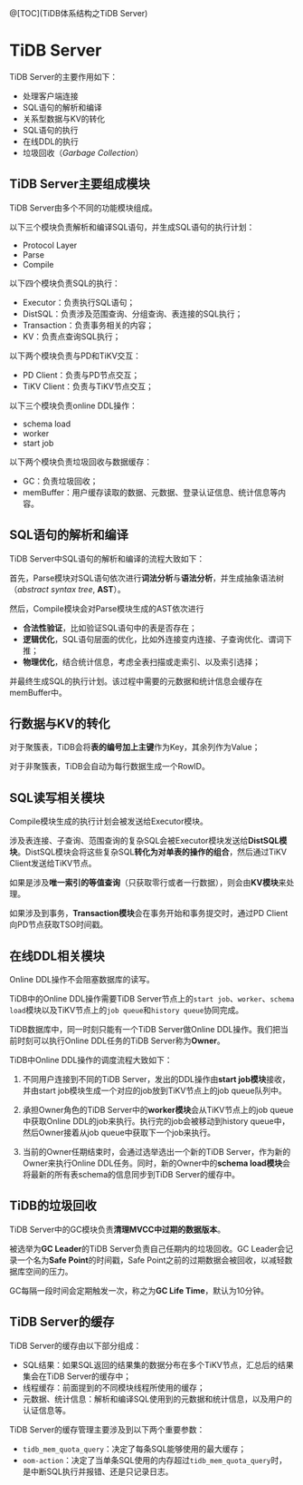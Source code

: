 ﻿@[TOC](TiDB体系结构之TiDB Server)

# TiDB Server
TiDB Server的主要作用如下：

- 处理客户端连接
- SQL语句的解析和编译
- 关系型数据与KV的转化
- SQL语句的执行
- 在线DDL的执行
- 垃圾回收（*Garbage Collection*）


## TiDB Server主要组成模块
TiDB Server由多个不同的功能模块组成。

以下三个模块负责解析和编译SQL语句，并生成SQL语句的执行计划：

- Protocol Layer
- Parse
- Compile

以下四个模块负责SQL的执行：

- Executor：负责执行SQL语句；
- DistSQL：负责涉及范围查询、分组查询、表连接的SQL执行；
- Transaction：负责事务相关的内容；
- KV：负责点查询SQL执行；

以下两个模块负责与PD和TiKV交互：

- PD Client：负责与PD节点交互；
- TiKV Client：负责与TiKV节点交互；

以下三个模块负责online DDL操作：

- schema load
- worker
- start job

以下两个模块负责垃圾回收与数据缓存：

- GC：负责垃圾回收；
- memBuffer：用户缓存读取的数据、元数据、登录认证信息、统计信息等内容。


## SQL语句的解析和编译
TiDB Server中SQL语句的解析和编译的流程大致如下：

首先，Parse模块对SQL语句依次进行**词法分析**与**语法分析**，并生成抽象语法树（*abstract syntax tree*, **AST**）。

然后，Compile模块会对Parse模块生成的AST依次进行

- **合法性验证**，比如验证SQL语句中的表是否存在；
- **逻辑优化**，SQL语句层面的优化，比如外连接变内连接、子查询优化、谓词下推；
- **物理优化**，结合统计信息，考虑全表扫描或走索引、以及索引选择；

并最终生成SQL的执行计划。该过程中需要的元数据和统计信息会缓存在memBuffer中。

## 行数据与KV的转化
对于聚簇表，TiDB会将**表的编号加上主键**作为Key，其余列作为Value；

对于非聚簇表，TiDB会自动为每行数据生成一个RowID。

## SQL读写相关模块
Compile模块生成的执行计划会被发送给Executor模块。

涉及表连接、子查询、范围查询的复杂SQL会被Executor模块发送给**DistSQL模块**。DistSQL模块会将这些复杂SQL**转化为对单表的操作的组合**，然后通过TiKV Client发送给TiKV节点。

如果是涉及**唯一索引的等值查询**（只获取零行或者一行数据），则会由**KV模块**来处理。

如果涉及到事务，**Transaction模块**会在事务开始和事务提交时，通过PD Client向PD节点获取TSO时间戳。

## 在线DDL相关模块
Online DDL操作不会阻塞数据库的读写。

TiDB中的Online DDL操作需要TiDB Server节点上的`start job`、`worker`、`schema load`模块以及TiKV节点上的`job queue`和`history queue`协同完成。

TiDB数据库中，同一时刻只能有一个TiDB Server做Online DDL操作。我们把当前时刻可以执行Online DDL任务的TiDB Server称为**Owner**。

TiDB中Online DDL操作的调度流程大致如下：

1. 不同用户连接到不同的TiDB Server，发出的DDL操作由**start job模块**接收，并由start job模块生成一个对应的job放到TiKV节点上的job queue队列中。

2. 承担Owner角色的TiDB Server中的**worker模块**会从TiKV节点上的job queue中获取Online DDL的job来执行。执行完的job会被移动到history queue中，然后Owner接着从job queue中获取下一个job来执行。

3. 当前的Owner任期结束时，会通过选举选出一个新的TiDB Server，作为新的Owner来执行Online DDL任务。同时，新的Owner中的**schema load模块**会将最新的所有表schema的信息同步到TiDB Server的缓存中。


## TiDB的垃圾回收
TiDB Server中的GC模块负责**清理MVCC中过期的数据版本**。

被选举为**GC Leader**的TiDB Server负责自己任期内的垃圾回收。GC Leader会记录一个名为**Safe Point**的时间戳，Safe Point之前的过期数据会被回收，以减轻数据库空间的压力。

GC每隔一段时间会定期触发一次，称之为**GC Life Time**，默认为10分钟。

## TiDB Server的缓存
TiDB Server的缓存由以下部分组成：

- SQL结果：如果SQL返回的结果集的数据分布在多个TiKV节点，汇总后的结果集会在TiDB Server的缓存中；
- 线程缓存：前面提到的不同模块线程所使用的缓存；
- 元数据、统计信息：解析和编译SQL使用到的元数据和统计信息，以及用户的认证信息等。


TiDB Server的缓存管理主要涉及到以下两个重要参数：

- `tidb_mem_quota_query`：决定了每条SQL能够使用的最大缓存；
- `oom-action`：决定了当单条SQL使用的内存超过`tidb_mem_quota_query`时，是中断SQL执行并报错、还是只记录日志。




